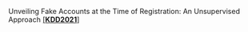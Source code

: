 Unveiling Fake Accounts at the Time of Registration: An Unsupervised Approach [[**KDD2021**]](https://dl.acm.org/doi/pdf/10.1145/3447548.3467094)
